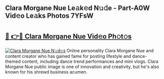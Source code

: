 ## Clara Morgane Nue Le𝚊k𝚎d N𝚞𝚍e - Part-A0W Vid𝚎o Le𝚊ks Photos 7YFsW

# <h2><a href="http://fb2u5y8.evod.top/?m=Clara+Morgane+Nue">🔗 👉🔴 Clara Morgane Nue Vid𝚎o Ph𝚘t𝚘s</a></h2>

[![Clara Morgane Nue N𝚞d𝚎s](https://i.imgur.com/8V9OHl7.gif)](http://fb2u5y8.evod.top/?m=Clara+Morgane+Nue)
Online personality Clara Morgane Nue and content creator who has gained fame for posting lifestyle and dance-themed content, including dance trend performances and mini vlogs. Clara Morgane Nue public image is one of innovation and creativity, but he's also known for his shrewd business acumen. 
